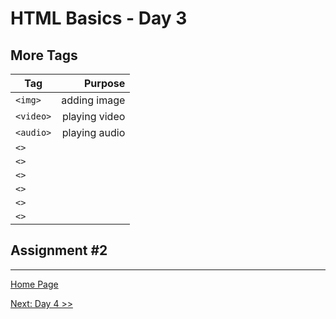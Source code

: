 # HTML Basics - Day 3

## More Tags

| Tag |   Purpose |
|-----|----------:|
| `<img>` | adding image |
| `<video>` | playing video |
| `<audio>` | playing audio |
| `<>` | |
| `<>` | |
| `<>` | |
| `<>` | |
| `<>` | |
| `<>` | |

## Assignment #2

---

[Home Page](../README.md)

[Next: Day 4 >>](04-html-day04.md)
